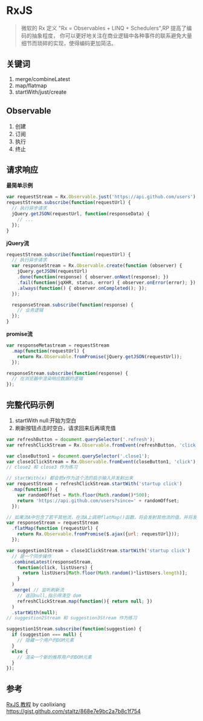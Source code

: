 # RxJS
> 微软的 Rx 定义 "Rx = Observables + LINQ + Schedulers",RP 提高了编码的抽象程度，
你可以更好地关注在商业逻辑中各种事件的联系避免大量细节而琐碎的实现，使得编码更加简洁。

## 关键词
1. merge/combineLatest
2. map/flatmap
3. startWith/just/create

## Observable
1. 创建
2. 订阅
3. 执行
4. 终止

## 请求响应
**最简单示例**

```javascript
var requestStream = Rx.Observable.just('https://api.github.com/users');
requestStream.subscribe(function(requestUrl) {
  // 执行异步请求
  jQuery.getJSON(requestUrl, function(responseData) {
    // ...
  });
}

```

**jQuery流**

```javascript
requestStream.subscribe(function(requestUrl) {
  // 执行异步请求
  var responseStream = Rx.Observable.create(function (observer) {
    jQuery.getJSON(requestUrl)
    .done(function(response) { observer.onNext(response); })
    .fail(function(jqXHR, status, error) { observer.onError(error); })
    .always(function() { observer.onCompleted(); });
  });

  responseStream.subscribe(function(response) {
    // 业务逻辑
  });
}
```

**promise流**

```javascript
var responseMetastream = requestStream
  .map(function(requestUrl) {
    return Rx.Observable.fromPromise(jQuery.getJSON(requestUrl));
  });

responseStream.subscribe(function(response) {
  // 在浏览器中渲染响应数据的逻辑
});
```

## 完整代码示例
1. startWith null:开始为空白
2. 刷新按钮点击时空白，请求回来后再填充值

```javascript
var refreshButton = document.querySelector('.refresh');
var refreshClickStream = Rx.Observable.fromEvent(refreshButton, 'click');

var closeButton1 = document.querySelector('.close1');
var close1ClickStream = Rx.Observable.fromEvent(closeButton1, 'click');
// close2 和 close3 作为练习

// startWith(x) 都会把x作为这个流的启示输入并发射出来
var requestStream = refreshClickStream.startWith('startup click')
  .map(function() {
    var randomOffset = Math.floor(Math.random()*500);
    return 'https://api.github.com/users?since=' + randomOffset;
  });

// 如果流A中包含了若干其他流，在流A上调用flatMap()函数，将会发射其他流的值，并将发射的所有值组合生成新的流
var responseStream = requestStream
  .flatMap(function (requestUrl) {
    return Rx.Observable.fromPromise($.ajax({url: requestUrl}));
  });

var suggestion1Stream = close1ClickStream.startWith('startup click')
  // 是一个同步操作
  .combineLatest(responseStream,
    function(click, listUsers) {
      return listUsers[Math.floor(Math.random()*listUsers.length)];
    }
  )
  .merge( // 监听刷新流
    // 返回null,指示得清空 dom
    refreshClickStream.map(function(){ return null; })
  )
  .startWith(null);
// suggestion2Stream 和 suggestion3Stream 作为练习

suggestion1Stream.subscribe(function(suggestion) {
  if (suggestion === null) {
    // 隐藏一个用户的DOM元素
  }
  else {
    // 渲染一个新的推荐用户的DOM元素
  }
});
```


## 参考
[RxJS 教程](https://segmentfault.com/a/1190000004293922) by  caolixiang
https://gist.github.com/staltz/868e7e9bc2a7b8c1f754
